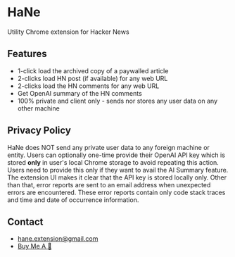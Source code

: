 # HaNe
Utility Chrome extension for Hacker News

## Features
- 1-click load the archived copy of a paywalled article
- 2-clicks load HN post (if available) for any web URL
- 2-clicks load the HN comments for any web URL
- Get OpenAI summary of the HN comments
- 100% private and client only - sends nor stores any user data on any other machine

## Privacy Policy
HaNe does NOT send any private user data to any foreign machine or entity. Users can optionally one-time provide their OpenAI API key which is stored **only** in user's local Chrome storage to avoid repeating this action. Users need to provide this only if they want to avail the AI Summary feature. The extension UI makes it clear that the API key is stored locally only. Other than that, error reports are sent to an email address when unexpected errors are encountered. These error reports contain only code stack traces and time and date of occurrence information.

## Contact
- hane.extension@gmail.com
- [Buy Me A :beer:](buymeacoffee.com/serendipt)
